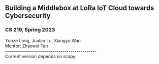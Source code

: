 ## Building a Middlebox at LoRa IoT Cloud towards Cybersecurity
<h3> CS 219, Spring 2023 </h3>
Yunze Long, Junlan Lu, Xiangyu Wan <br>
Mentor: Zhaowei Tan <br>
----------------------------------------------<br>
Current version depends on scapy.
